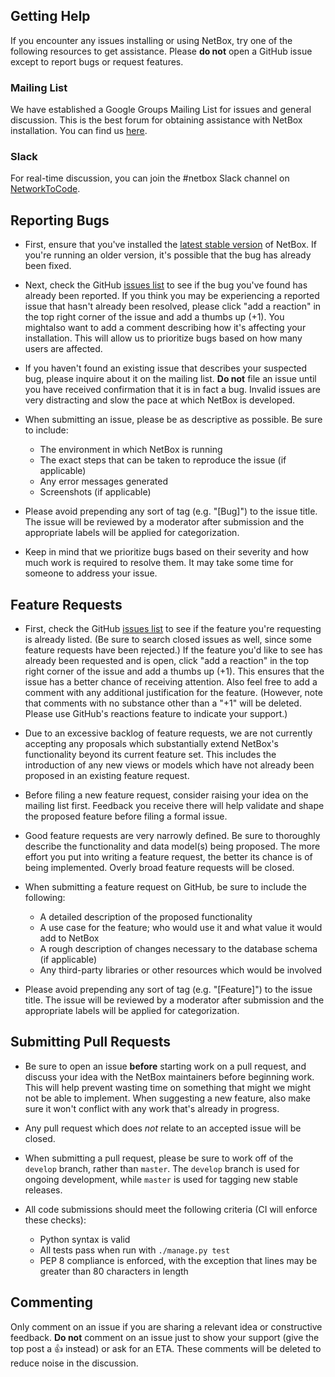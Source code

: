 ## Getting Help

If you encounter any issues installing or using NetBox, try one of the
following resources to get assistance. Please **do not** open a GitHub issue
except to report bugs or request features.

### Mailing List

We have established a Google Groups Mailing List for issues and general
discussion. This is the best forum for obtaining assistance with NetBox
installation. You can find us [here](https://groups.google.com/forum/#!forum/netbox-discuss).

### Slack

For real-time discussion, you can join the #netbox Slack channel on [NetworkToCode](https://slack.networktocode.com/).

## Reporting Bugs

* First, ensure that you've installed the [latest stable version](https://github.com/netbox-community/netbox/releases)
of NetBox. If you're running an older version, it's possible that the bug has
already been fixed.

* Next, check the GitHub [issues list](https://github.com/netbox-community/netbox/issues)
to see if the bug you've found has already been reported. If you think you may
be experiencing a reported issue that hasn't already been resolved, please
click "add a reaction" in the top right corner of the issue and add a thumbs
up (+1). You mightalso want to add a comment describing how it's affecting your
installation. This will allow us to prioritize bugs based on how many users are
affected.

* If you haven't found an existing issue that describes your suspected bug,
please inquire about it on the mailing list. **Do not** file an issue until you
have received confirmation that it is in fact a bug. Invalid issues are very
distracting and slow the pace at which NetBox is developed.

* When submitting an issue, please be as descriptive as possible. Be sure to
include:

    * The environment in which NetBox is running
    * The exact steps that can be taken to reproduce the issue (if applicable)
    * Any error messages generated
    * Screenshots (if applicable)

* Please avoid prepending any sort of tag (e.g. "[Bug]") to the issue title.
The issue will be reviewed by a moderator after submission and the appropriate
labels will be applied for categorization.

* Keep in mind that we prioritize bugs based on their severity and how much
work is required to resolve them. It may take some time for someone to address
your issue.

## Feature Requests

* First, check the GitHub [issues list](https://github.com/netbox-community/netbox/issues)
to see if the feature you're requesting is already listed. (Be sure to search
closed issues as well, since some feature requests have been rejected.) If the
feature you'd like to see has already been requested and is open, click "add a
reaction" in the top right corner of the issue and add a thumbs up (+1). This
ensures that the issue has a better chance of receiving attention. Also feel
free to add a comment with any additional justification for the feature.
(However, note that comments with no substance other than a "+1" will be
deleted. Please use GitHub's reactions feature to indicate your support.)

* Due to an excessive backlog of feature requests, we are not currently
accepting any proposals which substantially extend NetBox's functionality
beyond its current feature set. This includes the introduction of any new views
or models which have not already been proposed in an existing feature request.

* Before filing a new feature request, consider raising your idea on the
mailing list first. Feedback you receive there will help validate and shape the
proposed feature before filing a formal issue.

* Good feature requests are very narrowly defined. Be sure to thoroughly
describe the functionality and data model(s) being proposed. The more effort
you put into writing a feature request, the better its chance is of being
implemented. Overly broad feature requests will be closed.

* When submitting a feature request on GitHub, be sure to include the
following:

    * A detailed description of the proposed functionality
    * A use case for the feature; who would use it and what value it would add
      to NetBox
    * A rough description of changes necessary to the database schema (if
      applicable)
    * Any third-party libraries or other resources which would be involved

* Please avoid prepending any sort of tag (e.g. "[Feature]") to the issue
title. The issue will be reviewed by a moderator after submission and the
appropriate labels will be applied for categorization.

## Submitting Pull Requests

* Be sure to open an issue **before** starting work on a pull request, and
discuss your idea with the NetBox maintainers before beginning work. This will
help prevent wasting time on something that might we might not be able to
implement. When suggesting a new feature, also make sure it won't conflict with
any work that's already in progress.

* Any pull request which does _not_ relate to an accepted issue will be closed.

* When submitting a pull request, please be sure to work off of the `develop`
branch, rather than `master`. The `develop` branch is used for ongoing
development, while `master` is used for tagging new stable releases.

* All code submissions should meet the following criteria (CI will enforce
these checks):

    * Python syntax is valid
    * All tests pass when run with `./manage.py test`
    * PEP 8 compliance is enforced, with the exception that lines may be
      greater than 80 characters in length

## Commenting

Only comment on an issue if you are sharing a relevant idea or constructive
feedback. **Do not** comment on an issue just to show your support (give the
top post a :+1: instead) or ask for an ETA. These comments will be deleted to
reduce noise in the discussion.
